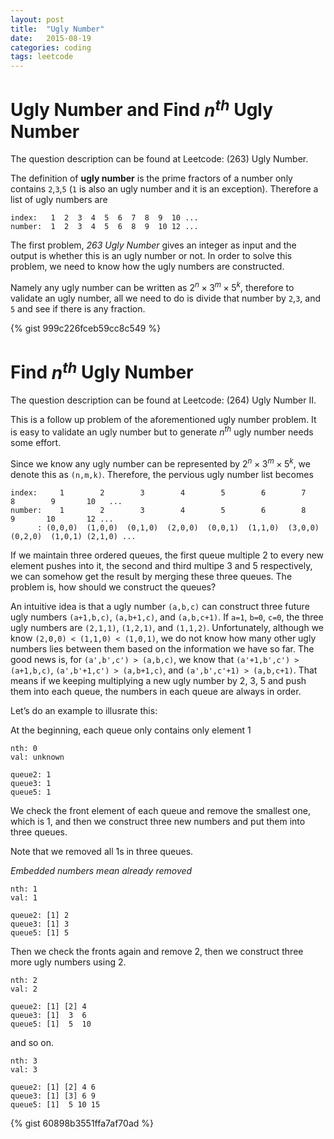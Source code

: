 ```yaml
---
layout: post
title:  "Ugly Number"
date:   2015-08-19
categories: coding
tags: leetcode
---
```

# Ugly Number and Find $n^{th}$ Ugly Number
The question description can be found at Leetcode: (263) Ugly Number.

The definition of **ugly number** is the prime fractors of a number only contains `2`,`3`,`5` (`1` is also an ugly number and it is an exception). Therefore a list of ugly numbers are

```
index:   1  2  3  4  5  6  7  8  9  10 ...
number:  1  2  3  4  5  6  8  9  10 12 ...
```

The first problem, *263 Ugly Number* gives an integer as input and the output is whether this is an ugly number or not. In order to solve this problem, we need to know how the ugly numbers are constructed.

Namely any ugly number can be written as $2^n \times 3^m \times 5^k$, therefore to validate an ugly number, all we need to do is divide that number by `2`,`3`, and `5` and see if there is any fraction.

{% gist 999c226fceb59cc8c549 %}

# Find $n^{th}$ Ugly Number

The question description can be found at Leetcode: (264) Ugly Number II.

This is a follow up problem of the aforementioned ugly number problem. It is easy to validate an ugly number but to generate $n^{th}$ ugly number needs some effort.

Since we know any ugly number can be represented by $2^n \times 3^m \times 5^k$, we denote this as `(n,m,k)`. Therefore, the pervious ugly number list becomes

```
index:     1        2        3        4        5        6        7        8        9       10   ...
number:    1        2        3        4        5        6        8        9       10       12 ...
      : (0,0,0)  (1,0,0)  (0,1,0)  (2,0,0)  (0,0,1)  (1,1,0)  (3,0,0)  (0,2,0)  (1,0,1) (2,1,0) ...
```

If we maintain three ordered queues, the first queue multiple 2 to every new element pushes into it, the second and third multipe 3 and 5 respectively, we can somehow get the result by merging these three queues. The problem is, how should we construct the queues?

An intuitive idea is that a ugly number `(a,b,c)` can construct three future ugly numbers `(a+1,b,c)`, `(a,b+1,c)`, and `(a,b,c+1)`. If `a=1`, `b=0`, `c=0`, the three ugly numbers are `(2,1,1)`, `(1,2,1)`, and `(1,1,2)`. Unfortunately, although we know `(2,0,0) < (1,1,0) < (1,0,1)`, we do not know how many other ugly numbers lies between them based on the information we have so far. The good news is, for `(a',b',c') > (a,b,c)`, we know that `(a'+1,b',c') > (a+1,b,c)`, `(a',b'+1,c') > (a,b+1,c)`, and `(a',b',c'+1) > (a,b,c+1)`. That means if we keeping multiplying a new ugly number by 2, 3, 5 and push them into each queue, the numbers in each queue are always in order.

Let’s do an example to illusrate this:

At the beginning, each queue only contains only element 1

```
nth: 0
val: unknown

queue2: 1
queue3: 1
queue5: 1
```

We check the front element of each queue and remove the smallest one, which is 1, and then we construct three new numbers and put them into three queues.

Note that we removed all 1s in three queues.

*Embedded numbers mean already removed*

```
nth: 1
val: 1

queue2: [1] 2
queue3: [1] 3
queue5: [1] 5
```

Then we check the fronts again and remove 2, then we construct three more ugly numbers using 2.

```
nth: 2
val: 2

queue2: [1] [2] 4
queue3: [1]  3  6
queue5: [1]  5  10
```

and so on.

```
nth: 3
val: 3

queue2: [1] [2] 4 6
queue3: [1] [3] 6 9
queue5: [1]  5 10 15
```

{% gist 60898b3551ffa7af70ad %}